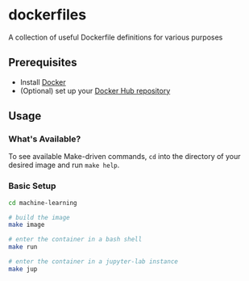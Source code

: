 # dockerfiles
A collection of useful Dockerfile definitions for various purposes

## Prerequisites
- Install [Docker](https://docs.docker.com/install)
- (Optional) set up your [Docker Hub repository](https://hub.docker.com/)

## Usage

### What's Available?
To see available Make-driven commands, `cd` into the directory of your desired image and run `make help`.

### Basic Setup
```bash
cd machine-learning

# build the image
make image

# enter the container in a bash shell
make run

# enter the container in a jupyter-lab instance
make jup
```
